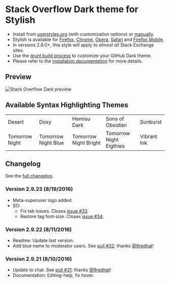 # Stack Overflow Dark theme for Stylish
- Install from [userstyles.org](http://userstyles.org/styles/35345) (with customization options) or [manually](https://raw.githubusercontent.com/StylishThemes/Stackoverflow-Dark/master/stackoverflow-dark.css).
- Stylish is available for [Firefox](https://addons.mozilla.org/en-US/firefox/addon/2108/), [Chrome](https://chrome.google.com/extensions/detail/fjnbnpbmkenffdnngjfgmeleoegfcffe), [Opera](https://addons.opera.com/en/extensions/details/stylish/), [Safari](http://sobolev.us/stylish/) and [Firefox Mobile](https://addons.mozilla.org/en-US/firefox/addon/2108/).
- In versions 2.8.0+, this style will apply to *almost all* Stack Exchange sites.
- Use the [grunt build process](https://github.com/StylishThemes/StackOverflow-Dark/wiki/Build) to customize your GitHub Dark theme.
- Please refer to the [installation documentation](https://github.com/StylishThemes/StackOverflow-Dark/wiki/Install) for more details.

## Preview

![Stack Overflow Dark preview](http://StylishThemes.github.com/StackOverflow-Dark/images/screenshots/after.png)

## Available Syntax Highlighting Themes

|                |                      |                       |                         |             |
|----------------|----------------------|-----------------------|-------------------------|-------------|
| Desert         | Doxy                 | Hemisu Dark           | Sons of Obsidian        | Sunburst    |
| Tomorrow Night | Tomorrow Night Blue  | Tomorrow Night Bright | Tomorrow Night Eigthies | Vibrant Ink |

## Changelog

See the [full changelog](https://github.com/StylishThemes/Stackoverflow-Dark/wiki).

### Version 2.9.23 (8/19/2016)

* Meta-superuser logo added.
* SO:
  * Fix tab issues. Closes [issue #33](https://github.com/StylishThemes/StackOverflow-Dark/issues/33).
  * Restore tag font-size. Closes [issue #34](https://github.com/StylishThemes/StackOverflow-Dark/issues/34).

### Version 2.9.22 (8/11/2016)

* Readme: Update last version.
* Add blue name to moderator users. See [pull #32](https://github.com/StylishThemes/StackOverflow-Dark/pull/32); thanks [@9redhat](https://github.com/9redhat)!

### Version 2.9.21 (8/10/2016)

* Update to chat. See [pull #31](https://github.com/StylishThemes/StackOverflow-Dark/pull/31); thanks [@9redhat](https://github.com/9redhat)!
* Documentation: Editing-help, fix hover.
